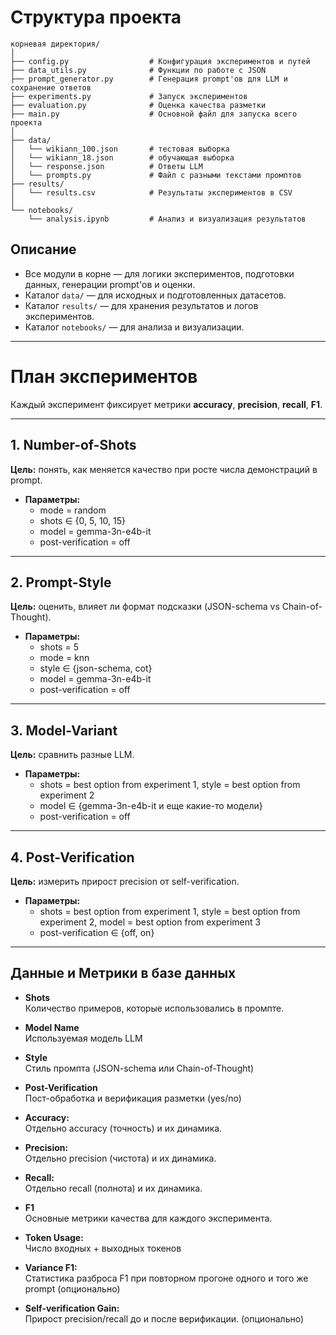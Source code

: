 # Структура проекта

```
корневая директория/
│
├── config.py                  # Конфигурация экспериментов и путей
├── data_utils.py              # Функции по работе с JSON
├── prompt_generator.py        # Генерация prompt'ов для LLM и сохранение ответов
├── experiments.py             # Запуск экспериментов
├── evaluation.py              # Оценка качества разметки
├── main.py                    # Основной файл для запуска всего проекта
│
├── data/
│   └── wikiann_100.json       # тестовая выборка
│   └── wikiann_18.json        # обучающая выборка
│   └── response.json          # Ответы LLM
│   └── prompts.py             # Файл с разными текстами промптов
├── results/
│   └── results.csv            # Результаты экспериментов в CSV
│
└── notebooks/
    └── analysis.ipynb         # Анализ и визуализация результатов
```

## Описание
- Все модули в корне — для логики экспериментов, подготовки данных, генерации prompt'ов и оценки.
- Каталог `data/` — для исходных и подготовленных датасетов.
- Каталог `results/` — для хранения результатов и логов экспериментов.
- Каталог `notebooks/` — для анализа и визуализации. 


---

# План экспериментов

Каждый эксперимент фиксирует метрики **accuracy**, **precision**, **recall**, **F1**.

---

## 1. Number-of-Shots  
**Цель:** понять, как меняется качество при росте числа демонстраций в prompt.  
- **Параметры:**  
  - mode = random  
  - shots ∈ {0, 5, 10, 15}  
  - model = gemma-3n-e4b-it
  - post-verification = off  

---

## 2. Prompt-Style  
**Цель:** оценить, влияет ли формат подсказки (JSON-schema vs Chain-of-Thought).  
- **Параметры:**  
  - shots = 5  
  - mode = knn  
  - style ∈ {json-schema, cot}  
  - model = gemma-3n-e4b-it  
  - post-verification = off  

---

## 3. Model-Variant  
**Цель:** сравнить разные LLM.  
- **Параметры:**  
  - shots = best option from experiment 1, style = best option from experiment 2  
  - model ∈ {gemma-3n-e4b-it и еще какие-то модели}  
  - post-verification = off  

---

## 4. Post-Verification  
**Цель:** измерить прирост precision от self-verification.  
- **Параметры:**  
  - shots = best option from experiment 1, style = best option from experiment 2, model = best option from experiment 3
  - post-verification ∈ {off, on}  

---


## Данные и Метрики в базе данных

- **Shots**  
  Количество примеров, которые использовались в промпте.

- **Model Name**  
  Используемая модель LLM

- **Style**  
  Стиль промпта (JSON-schema или Chain-of-Thought)

- **Post-Verification**  
  Пост-обработка и верификация разметки (yes/no)

- **Accuracy:**  
  Отдельно accuracy (точность) и их динамика.

- **Precision:**  
  Отдельно precision (чистота) и их динамика.

- **Recall:**  
  Отдельно recall (полнота) и их динамика.

- **F1**  
  Основные метрики качества для каждого эксперимента.

- **Token Usage:**  
  Число входных + выходных токенов 

- **Variance F1:**  
  Статистика разброса F1 при повторном прогоне одного и того же prompt (опционально)

- **Self-verification Gain:**  
  Прирост precision/recall до и после верификации. (опционально)